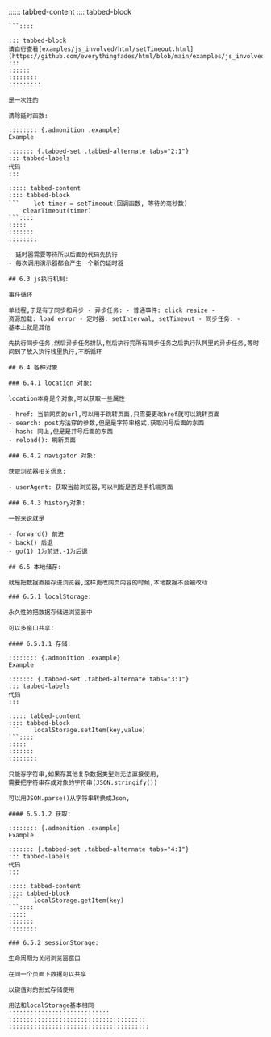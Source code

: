 
:::::: tabbed-content
:::: tabbed-block
```    setTimeout(回调函数, 等待的毫秒数)
```::::

::: tabbed-block
请自行查看[examples/js_involved/html/setTimeout.html](https://github.com/everythingfades/html/blob/main/examples/js_involved/html/setTimeout.html)
:::
::::::
::::::::
:::::::::

是一次性的

清除延时函数:

:::::::: {.admonition .example}
Example

::::::: {.tabbed-set .tabbed-alternate tabs="2:1"}
::: tabbed-labels
代码
:::

::::: tabbed-content
:::: tabbed-block
```    let timer = setTimeout(回调函数, 等待的毫秒数)
    clearTimeout(timer)
```::::
:::::
:::::::
::::::::

- 延时器需要等待所以后面的代码先执行
- 每次调用演示器都会产生一个新的延时器

## 6.3 js执行机制:

事件循环

单线程,于是有了同步和异步 - 异步任务: - 普通事件: click resize -
资源加载: load error - 定时器: setInterval, setTimeout - 同步任务: -
基本上就是其他

先执行同步任务,然后异步任务排队,然后执行完所有同步任务之后执行队列里的异步任务,等时间到了放入执行栈里执行,不断循环

## 6.4 各种对象

### 6.4.1 location 对象:

location本身是个对象,可以获取一些属性

- href: 当前网页的url,可以用于跳转页面,只需要更改href就可以跳转页面
- search: post方法穿的参数,但是是字符串格式,获取问号后面的东西
- hash: 同上,但是是井号后面的东西
- reload(): 刷新页面

### 6.4.2 navigator 对象:

获取浏览器相关信息:

- userAgent: 获取当前浏览器,可以判断是否是手机端页面

### 6.4.3 history对象:

一般来说就是

- forward() 前进
- back() 后退
- go(1) 1为前进,-1为后退

## 6.5 本地储存:

就是把数据直接存进浏览器,这样更改网页内容的时候,本地数据不会被改动

### 6.5.1 localStorage:

永久性的把数据存储进浏览器中

可以多窗口共享:

#### 6.5.1.1 存储:

:::::::: {.admonition .example}
Example

::::::: {.tabbed-set .tabbed-alternate tabs="3:1"}
::: tabbed-labels
代码
:::

::::: tabbed-content
:::: tabbed-block
```    localStorage.setItem(key,value)
```::::
:::::
:::::::
::::::::

只能存字符串,如果存其他复杂数据类型则无法直接使用,
需要把字符串存成对象的字符串(JSON.stringify())

可以用JSON.parse()从字符串转换成Json,

#### 6.5.1.2 获取:

:::::::: {.admonition .example}
Example

::::::: {.tabbed-set .tabbed-alternate tabs="4:1"}
::: tabbed-labels
代码
:::

::::: tabbed-content
:::: tabbed-block
```    localStorage.getItem(key)
```::::
:::::
:::::::
::::::::

### 6.5.2 sessionStorage:

生命周期为关闭浏览器窗口

在同一个页面下数据可以共享

以键值对的形式存储使用

用法和localStorage基本相同
::::::::::::::::::::::::::::
::::::::::::::::::::::::::::::::::::::
:::::::::::::::::::::::::::::::::::::::
